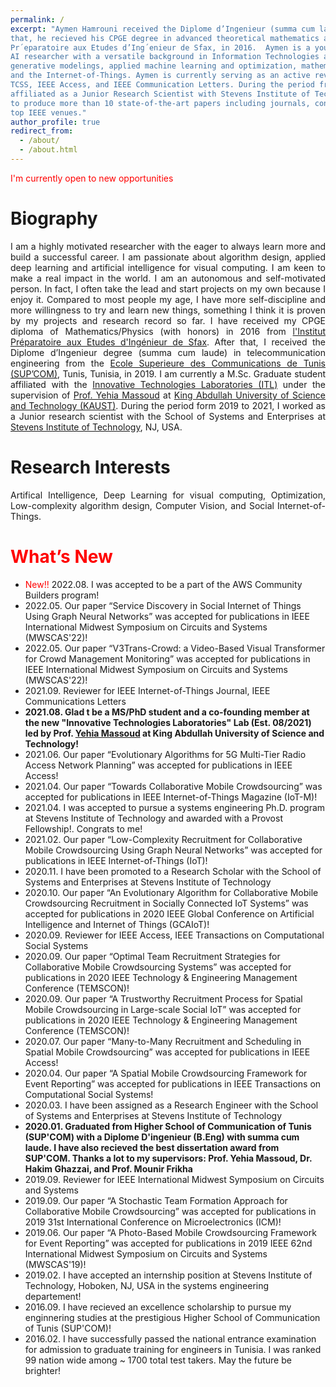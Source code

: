 ```yaml
---
permalink: /
excerpt: "Aymen Hamrouni received the Diplome d’Ingenieur (summa cum laude) in Telecommunication Engineering from the Ecole Superieure des Communications de Tunis (SUP’COM), Tunis, Tunisia, in 2019. Before
that, he recieved his CPGE degree in advanced theoretical mathematics and physics (Hons.) from Institut
Pr´eparatoire aux Etudes d’Ing´enieur de Sfax, in 2016.  Aymen is a young, passionate, and self-motivated
AI researcher with a versatile background in Information Technologies and equipped with thorough mathematical Optimization knowledge, Graph Theory expertise, and advanced Data Science skills. Fluent in Python, C/C++, and Matlab, Aymen’s interests lay in the intersection of graph neural networks, deep
generative modelings, applied machine learning and optimization, mathematical modeling, graph theory,
and the Internet-of-Things. Aymen is currently serving as an active reviewer in IEEE IoT Journal, IEEE
TCSS, IEEE Access, and IEEE Communication Letters. During the period from 2019 to 2021, Aymen was
affiliated as a Junior Research Scientist with Stevens Institute of Technology. He has managed, till now,
to produce more than 10 state-of-the-art papers including journals, conferences, and magazines in various
top IEEE venues."
author_profile: true
redirect_from: 
  - /about/
  - /about.html
---
```


<meta name="description" content="Aymen Hamrouni received the Diplome d’Ingenieur (summa cum laude) in Telecommunication Engineering from the Ecole Superieure des Communications de Tunis (SUP’COM), Tunis, Tunisia, in 2019. Before
that, he recieved his CPGE degree in advanced theoretical mathematics and physics (Hons.) from Institut
Pr´eparatoire aux Etudes d’Ing´enieur de Sfax, in 2016.  Aymen is a young, passionate, and self-motivated
AI researcher with a versatile background in Information Technologies and equipped with thorough mathematical Optimization knowledge, Graph Theory expertise, and advanced Data Science skills. Fluent
in Python, C/C++, and Matlab, Aymen’s interests lay in the intersection of graph neural networks, deep
generative modelings, applied machine learning and optimization, mathematical modeling, graph theory,
and the Internet-of-Things. Aymen is currently serving as an active reviewer in IEEE IoT Journal, IEEE
TCSS, IEEE Access, and IEEE Communication Letters. During the period from 2019 to 2021, Aymen was
affiliated as a Junior Research Scientist with Stevens Institute of Technology. He has managed, till now,
to produce more than 10 state-of-the-art papers including journals, conferences, and magazines in various
top IEEE venues." />
        
        
        
<span style="color:red">I'm currently open to new opportunities</span>
<h1 id="bio-graphy">Biography</h1>
<div style="text-align: justify;">
I am a highly motivated researcher with the eager to always learn more and build a successful career. I am passionate about algorithm design, applied deep learning and artificial intelligence for visual computing. I am keen to make a real impact in the world. I am an autonomous and self-motivated person. In fact, I often take the lead and start projects on my own because I enjoy it. Compared to most people my age, I have more self-discipline and more willingness to try and learn new things, something I think it is proven by my projects and research record so far. I have received my CPGE diploma of Mathematics/Physics (with honors) in 2016 from <a href="https://ipeis.rnu.tn/">l'Institut Préparatoire aux Etudes d'Ingénieur de Sfax</a>. After that, I received the Diplome d’Ingenieur degree (summa cum laude) in telecommunication engineering from the <a href="http://www.supcom.mincom.tn/">Ecole Superieure des Communications de Tunis (SUP’COM)</a>, Tunis, Tunisia, in 2019. I am currently a M.Sc. Graduate student affiliated with the <a href="https://itl.kaust.edu.sa/">Innovative Technologies Laboratories (ITL)</a> under the supervision of <a href="https://yehiamassoud.com/">Prof. Yehia Massoud</a> at <a href="https://en.wikipedia.org/wiki/King_Abdullah_University_of_Science_and_Technology">King Abdullah University of Science and Technology (KAUST)</a>. During the period form 2019 to 2021, I worked as a Junior research scientist with the School of Systems and Enterprises at <a href="https://www.stevens.edu/">Stevens Institute of Technology</a>, NJ, USA. </div>

<h1 id="research-interests">Research Interests</h1>
<div style="text-align: justify;">Artifical Intelligence, Deep Learning for visual computing, Optimization, Low-complexity algorithm design, Computer Vision, and Social Internet-of-Things.</div>

<h1 id="whats-new"><span style="color:red">What’s New</span></h1>
<ul>
 <li><span style="color:red">New!! </span>2022.08. I was accepted to be a part of the AWS Community Builders program!</li>
<li><span style="color:red"></span>2022.05. Our paper “Service Discovery in Social Internet of Things Using Graph Neural Networks”  was accepted for publications in  IEEE International Midwest Symposium on Circuits and Systems (MWSCAS'22)!</li>
<li><span style="color:red"></span>2022.05. Our paper “V3Trans-Crowd: a Video-Based Visual Transformer for Crowd Management Monitoring”  was accepted for publications in  IEEE International Midwest Symposium on Circuits and Systems (MWSCAS'22)!</li>
<li>2021.09. Reviewer for IEEE Internet-of-Things Journal, IEEE Communications Letters</li>
<li><strong>2021.08. Glad t be a MS/PhD student and a co-founding member at the new "Innovative Technologies Laboratories" Lab (Est. 08/2021) led by Prof. <a href="https://yehiamassoud.com/">Yehia Massoud</a> at King Abdullah University of Science and Technology!</strong> </li>   
<li>2021.06. Our paper “Evolutionary Algorithms for 5G Multi-Tier Radio Access Network Planning”  was accepted for publications in  IEEE Access! 
<li>2021.04. Our paper “Towards Collaborative Mobile Crowdsourcing”  was accepted for publications in  IEEE Internet-of-Things Magazine (IoT-M)!</li> 
<li>2021.04. I was accepted to pursue a systems engineering Ph.D. program at Stevens Institute of Technology and awarded with a Provost Fellowship!. Congrats to me!</li> 
<li>2021.02. Our paper “Low-Complexity Recruitment for Collaborative Mobile Crowdsourcing Using Graph Neural Networks”  was accepted for publications in  IEEE Internet-of-Things (IoT)!</li>
<li>  2020.11. I have been promoted to a Research Scholar with the School of Systems and Enterprises at Stevens Institute of Technology</li>
<li>2020.10. Our paper “An Evolutionary Algorithm for Collaborative Mobile Crowdsourcing Recruitment in Socially Connected IoT Systems”  was accepted for publications in  2020 IEEE Global Conference on Artificial Intelligence and Internet of Things (GCAIoT)!</li>
<li>2020.09. Reviewer for IEEE Access, IEEE Transactions on Computational Social Systems</li>   
<li>2020.09. Our paper “Optimal Team Recruitment Strategies for Collaborative Mobile Crowdsourcing Systems”  was accepted for publications in  2020 IEEE Technology & Engineering Management Conference (TEMSCON)!</li>
<li>2020.09. Our paper “A Trustworthy Recruitment Process for Spatial Mobile Crowdsourcing in Large-scale Social IoT”  was accepted for publications in  2020 IEEE Technology & Engineering Management Conference (TEMSCON)!</li>
<li>2020.07. Our paper “Many-to-Many Recruitment and Scheduling in Spatial Mobile Crowdsourcing”  was accepted for publications in  IEEE Access!</li>
<li>2020.04. Our paper “A Spatial Mobile Crowdsourcing Framework for Event Reporting”  was accepted for publications in  IEEE Transactions on Computational Social Systems!</li>
<li>  2020.03. I have been assigned as a Research Engineer with the School of Systems and Enterprises at Stevens Institute of Technology</li>
<li><strong>  2020.01. Graduated from Higher School of Communication of Tunis (SUP'COM) with a Diplome D'ingenieur (B.Eng) with summa cum laude. I have also recieved the best dissertation award from SUP'COM. Thanks a lot to my supervisors: Prof. Yehia Massoud, Dr. Hakim Ghazzai, and Prof. Mounir Frikha</strong></li>
<li>2019.09. Reviewer for IEEE International Midwest Symposium on Circuits and Systems</li>
<li>2019.09. Our paper “A Stochastic Team Formation Approach for Collaborative Mobile Crowdsourcing”  was accepted for publications in  2019 31st International Conference on Microelectronics (ICM)!</li>    
<li>2019.06. Our paper “A Photo-Based Mobile Crowdsourcing Framework for Event Reporting”  was accepted for publications in  2019 IEEE 62nd International Midwest Symposium on Circuits and Systems (MWSCAS'19)!</li>
<li>2019.02. I have accepted an internship position at Stevens Institute of Technology, Hoboken, NJ, USA in the systems engineering departement!</li>
<li>2016.09. I have recieved an excellence scholarship to pursue my enginnering studies at the prestigious Higher School of Communication of Tunis (SUP'COM)! </li> 
<li>2016.02. I have successfully passed the national entrance examination for admission to graduate training for engineers in Tunisia. I was ranked 99 nation wide among ~ 1700 total test takers. May the future be brighter! </li>


 

